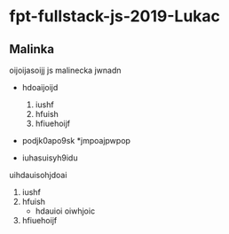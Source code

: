 # fpt-fullstack-js-2019-Lukac


## Malinka

oijoijasoijj js malinecka jwnadn

* hdoaijoijd

    1. iushf
    2. hfuish
    3. hfiuehoijf
* podjk0apo9sk
    *jmpoajpwpop
* iuhasuisyh9idu

uihdauisohjdoai

1. iushf
2. hfuish
    * hdauioi oiwhjoic
3. hfiuehoijf
